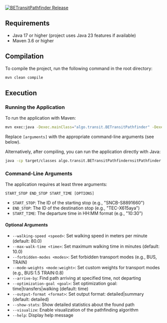 [![BETransitPathfinder Release](https://github.com/Chobischtroumpf/BETransitPathfinder/actions/workflows/release.yml/badge.svg)](https://github.com/Chobischtroumpf/BETransitPathfinder/actions/workflows/release.yml)

## Requirements

- Java 17 or higher (project uses Java 23 features if available)
- Maven 3.6 or higher

## Compilation

To compile the project, run the following command in the root directory:

```bash
mvn clean compile
```

## Execution

### Running the Application

To run the application with Maven:

```bash
mvn exec:java -Dexec.mainClass="algo.transit.BETransitPathfinder" -Dexec.args="[arguments]"
```

Replace `[arguments]` with the appropriate command-line arguments (see below).

Alternatively, after compiling, you can run the application directly with Java:

```bash
java -cp target/classes algo.transit.BETransitPathfindernsitPathfinder [arguments]
```

### Command-Line Arguments

The application requires at least three arguments:

```
START_STOP END_STOP START_TIME [OPTIONS]
```

- `START_STOP`: The ID of the starting stop (e.g., "SNCB-S8891660")
- `END_STOP`: The ID of the destination stop (e.g., "TEC-X615aya")
- `START_TIME`: The departure time in HH:MM format (e.g., "10:30")

#### Optional Arguments

- `--walking-speed <speed>`: Set walking speed in meters per minute (default: 80.0)
- `--max-walk-time <time>`: Set maximum walking time in minutes (default: 10.0)
- `--forbidden-modes <modes>`: Set forbidden transport modes (e.g., BUS, TRAIN)
- `--mode-weights <mode:weight>`: Set custom weights for transport modes (e.g., BUS:1.5 TRAIN:0.8)
- `--arrive-by`: Find path arriving at specified time, not departing
- `--optimization-goal <goal>`: Set optimization goal: time|transfers|walking (default: time)
- `--output-format <format>`: Set output format: detailed|summary (default: detailed)
- `--show-stats`: Show detailed statistics about the found path
- `--visualize`: Enable visualization of the pathfinding algorithm
- `--help`: Display help message
